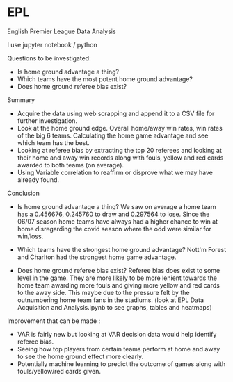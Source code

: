 # EPL
English Premier League Data Analysis

I use jupyter notebook / python

Questions to be investigated:
- Is home ground advantage a thing?
- Which teams have the most potent home ground advantage?
- Does home ground referee bias exist?

Summary

- Acquire the data using web scrapping and append it to a CSV file for further investigation.
- Look at the home ground edge. Overall home/away win rates, win rates of the big 6 teams. Calculating the home game advantage and see which team has the best.
- Looking at referee bias by extracting the top 20 referees and looking at their home and away win records along with fouls, yellow and red cards awarded to both teams (on average).
- Using Variable correlation to reaffirm or disprove what we may have already found.


Conclusion

- Is home ground advantage a thing?
We saw on average a home team has a 0.456676, 0.245760 to draw and 0.297564 to lose. Since the 06/07 season home teams have always had a higher chance to win at home disregarding the covid season where the odd were similar for win/loss.
    
- Which teams have the strongest home ground advantage?
Nott'm Forest and Charlton had the strongest home game advantage. 

- Does home ground referee bias exist?
Referee bias does exist to some level in the game. They are more likely to be more lenient towards the home team awarding more fouls and giving more yellow and red cards to the away side. This maybe due to the pressure felt by the outnumbering home team fans in the stadiums.
 (look at EPL Data Acquisition and Analysis.ipynb to see graphs, tables and heatmaps) 

Improvement that can be made :
- VAR is fairly new but looking at VAR decision data would help identify referee bias.
- Seeing how top players from certain teams perform at home and away to see the home ground effect more clearly.
- Potentially machine learning to predict the outcome of games along with fouls/yellow/red cards given.
  
